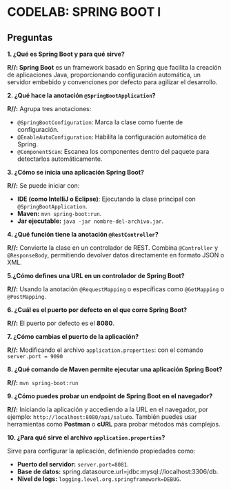 ﻿# CODELAB: SPRING BOOT l

## Preguntas

 **1. ¿Qué es Spring Boot y para qué sirve?**

**R//: Spring Boot** es un framework basado en Spring que facilita la creación de aplicaciones Java, proporcionando configuración automática, un servidor embebido y convenciones por defecto para agilizar el desarrollo.

**2. ¿Qué hace la anotación `@SpringBootApplication`?**

**R//:** Agrupa tres anotaciones:
-   `@SpringBootConfiguration`: Marca la clase como fuente de configuración.
-   `@EnableAutoConfiguration`: Habilita la configuración automática de Spring.
-   `@ComponentScan`: Escanea los componentes dentro del paquete para detectarlos automáticamente.

 **3. ¿Cómo se inicia una aplicación Spring Boot?**

**R//:** Se puede iniciar con:

-   **IDE (como IntelliJ o Eclipse)**: Ejecutando la clase principal con `@SpringBootApplication`.
-   **Maven:** `mvn spring-boot:run`.
-   **Jar ejecutable:** `java -jar nombre-del-archivo.jar`.

**4. ¿Qué función tiene la anotación `@RestController`?**

**R//:** Convierte la clase en un controlador de REST. Combina `@Controller` y `@ResponseBody`, permitiendo devolver datos directamente en formato JSON o XML.

 **5.¿Cómo defines una URL en un controlador de Spring Boot?**

**R//:** Usando la anotación `@RequestMapping` o específicas como `@GetMapping` o `@PostMapping`.



 **6. ¿Cuál es el puerto por defecto en el que corre Spring Boot?**

**R//:** El puerto por defecto es el **8080**.

**7. ¿Cómo cambias el puerto de la aplicación?**

**R//:** Modificando el archivo `application.properties`: con el comando `server.port = 9090`

**8. ¿Qué comando de Maven permite ejecutar una aplicación Spring Boot?**

**R//:** `mvn spring-boot:run`

**9. ¿Cómo puedes probar un endpoint de Spring Boot en el navegador?**

**R//:** Iniciando la aplicación y accediendo a la URL en el navegador, por ejemplo: `http://localhost:8080/api/saludo`.
También puedes usar herramientas como **Postman** o **cURL** para probar métodos más complejos.

**10. ¿Para qué sirve el archivo `application.properties`?**

Sirve para configurar la aplicación, definiendo propiedades como:

-   **Puerto del servidor:** `server.port=8081`.
-   **Base de datos:** spring.datasource.url=jdbc:mysql://localhost:3306/db.
-   **Nivel de logs:** `logging.level.org.springframework=DEBUG`.
